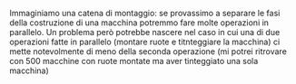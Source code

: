 Immaginiamo una catena di montaggio: se provassimo a separare le fasi della costruzione di una macchina potremmo fare molte operazioni in parallelo. Un problema però potrebbe nascere nel caso in cui una di due operazioni fatte in parallelo (montare ruote e titnteggiare la macchina) ci mette notevolmente di meno della seconda operazione (mi potrei ritrovare con 500 macchine con ruote montate ma aver tinteggiato una sola macchina)